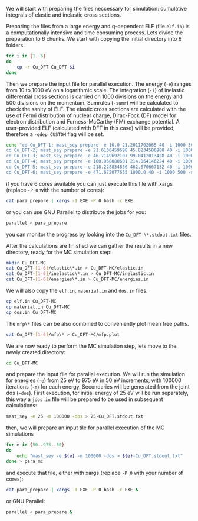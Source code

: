 We will start with preparing the files neccessary for simulation: cumulative integrals of elastic and inelastic cross sections.

Preparing the files from a large energy and q-dependent ELF (file `elf.in`) is a computationally intensive and time consuming process.
Lets divide the preparation to 6 chunks. We start with copying the initial directory into 6 folders.

```bash
for i in {1..6}
do
    cp -r Cu_DFT Cu_DFT-$i
done
```

Then we prepare the input file for parallel execution. The energy (`-e`) ranges from 10 to 1000 eV on a logarithmic scale. The integration (`-i`) of inelastic differential cross sections is carried on 1000 divisions on the energy and 500 divisions on the momentum. Sumrules (`-sumr`) will be calculated to check the sanity of ELF. The elastic cross sections are calculated with the use of Fermi distribution of nuclear charge, Dirac-Fock (DF) model for electron distribution and Furness-McCarthy (FM) exchange potential. A user-provided ELF (calculated with DFT in this case) will be provided, therefore a `-qdep CUSTOM` flag will be set.

```bash
echo "cd Cu_DFT-1; mast_sey prepare -e 10.0 21.2011702065 40 -i 1000 500 -sumr -elastic F DF FM -qdep CUSTOM > Cu_DFT-1.stdout.txt
cd Cu_DFT-2; mast_sey prepare -e 21.6136459698 45.8234586988 40 -i 1000 500 -sumr -elastic F DF FM -qdep CUSTOM > Cu_DFT-2.stdout.txt
cd Cu_DFT-3; mast_sey prepare -e 46.7149692107 99.0412013428 40 -i 1000 500 -sumr -elastic F DF FM -qdep CUSTOM > Cu_DFT-3.stdout.txt
cd Cu_DFT-4; mast_sey prepare -e 100.968080601 214.064146224 40 -i 1000 500 -sumr -elastic F DF FM -qdep CUSTOM > Cu_DFT-4.stdout.txt
cd Cu_DFT-5; mast_sey prepare -e 218.228834836 462.670667132 40 -i 1000 500 -sumr -elastic F DF FM -qdep CUSTOM > Cu_DFT-5.stdout.txt
cd Cu_DFT-6; mast_sey prepare -e 471.672077655 1000.0 40 -i 1000 500 -sumr -elastic F DF FM -qdep CUSTOM > Cu_DFT-6.stdout.txt" > para_prepare
```

if you have 6 cores available you can just execute this file with xargs (replace `-P 0` with the number of cores):

```bash
cat para_prepare | xargs -I EXE -P 0 bash -c EXE
```

or you can use GNU Parallel to distribute the jobs for you:

```bash
parallel < para_prepare
```

you can monitor the progress by looking into the `Cu_DFT-\*.stdout.txt` files.

After the calculations are finished we can gather the results in a new directory, ready for the MC simulation step:

```bash
mkdir Cu_DFT-MC
cat Cu_DFT-[1-6]/elastic\*.in > Cu_DFT-MC/elastic.in
cat Cu_DFT-[1-6]/inelastic\*.in > Cu_DFT-MC/inelastic.in
cat Cu_DFT-[1-6]/energies\*.in > Cu_DFT-MC/energies.in
```

We will also copy the `elf.in`, `material.in` and `dos.in` files.

```bash
cp elf.in Cu_DFT-MC
cp material.in Cu_DFT-MC
cp dos.in Cu_DFT-MC
```

The `mfp\*` files can be also combined to conveniently plot mean free paths.

```bash
cat Cu_DFT-[1-6]/mfp\* > Cu_DFT-MC/mfp.plot
```

We are now ready to perform the MC simulation step, lets move to the newly created directory:

```bash
cd Cu_DFT-MC
```

and prepare the input file for parallel execution. We will run the simulation for energies (`-e`) from 25 eV to 975 eV in 50 eV increments, with 100000 iterations (`-m`) for each energy. Secondaries will be generated from the joint dos (`-dos`). First execution, for initial energy of 25 eV will be run separately, this way a `jdos.in` file will be prepared to be used in subsequent calculations:

```bash
mast_sey -e 25 -m 100000 -dos > 25-Cu_DFT.stdout.txt
```

then, we will prepare an input tile for parallel execution of the MC simulations

```bash
for e in {50..975..50}
do
    echo "mast_sey -e ${e} -m 100000 -dos > ${e}-Cu_DFT.stdout.txt"
done > para_mc
```

and execute that file, either with xargs (replace `-P 0` with your number of cores):

```bash
cat para_prepare | xargs -I EXE -P 0 bash -c EXE &
```

or GNU Parallel:

```bash
parallel < para_prepare &
```
